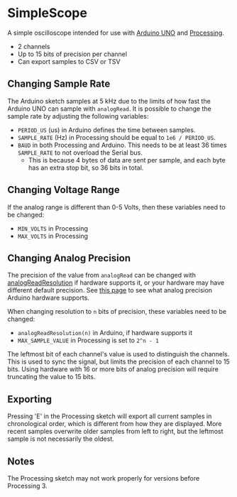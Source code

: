 # SimpleScope

A simple oscilloscope intended for use with [Arduino UNO](https://docs.arduino.cc/hardware/uno-rev3/) and [Processing](https://processing.org/).
- 2 channels
- Up to 15 bits of precision per channel
- Can export samples to CSV or TSV


## Changing Sample Rate

The Arduino sketch samples at 5 kHz due to the limits of how fast the Arduino UNO can sample with `analogRead`.
It is possible to change the sample rate by adjusting the following variables:
- `PERIOD_US` (us) in Arduino defines the time between samples.
- `SAMPLE_RATE` (Hz) in Processing should be equal to `1e6 / PERIOD_US`.
- `BAUD` in both Processing and Arduino. This needs to be at least 36 times `SAMPLE_RATE` to not overload the Serial bus.
	- This is because 4 bytes of data are sent per sample, and each byte has an extra stop bit, so 36 bits in total.


## Changing Voltage Range

If the analog range is different than 0-5 Volts, then these variables need to be changed:
- `MIN_VOLTS` in Processing
- `MAX_VOLTS` in Processing


## Changing Analog Precision

The precision of the value from `analogRead` can be changed with [analogReadResolution](https://docs.arduino.cc/language-reference/en/functions/analog-io/analogReadResolution) if hardware supports it, or your hardware may have different default precision.
See [this page](https://docs.arduino.cc/language-reference/en/functions/analog-io/analogRead) to see what analog precision Arduino hardware supports.

When changing resolution to `n` bits of precision, these variables need to be changed:
- `analogReadResolution(n)` in Arduino, if hardware supports it
- `MAX_SAMPLE_VALUE` in Processing is set to `2^n - 1`

The leftmost bit of each channel's value is used to distinguish the channels. This is used to sync the signal, but limits the precision of each channel to 15 bits. Using hardware with 16 or more bits of analog precision will require truncating the value to 15 bits.


## Exporting

Pressing 'E' in the Processing sketch will export all current samples in chronological order, which is different from how they are displayed.
More recent samples overwrite older samples from left to right, but the leftmost sample is not necessarily the oldest.


## Notes

The Processing sketch may not work properly for versions before Processing 3.